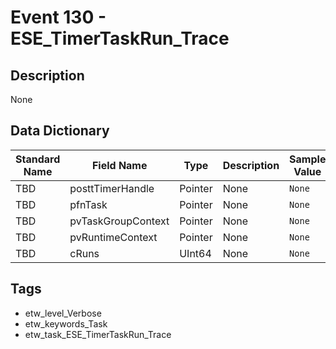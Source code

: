 # Event 130 - ESE_TimerTaskRun_Trace

## Description
None

## Data Dictionary
|Standard Name|Field Name|Type|Description|Sample Value|
|---|---|---|---|---|
|TBD|posttTimerHandle|Pointer|None|`None`|
|TBD|pfnTask|Pointer|None|`None`|
|TBD|pvTaskGroupContext|Pointer|None|`None`|
|TBD|pvRuntimeContext|Pointer|None|`None`|
|TBD|cRuns|UInt64|None|`None`|

## Tags
* etw_level_Verbose
* etw_keywords_Task
* etw_task_ESE_TimerTaskRun_Trace